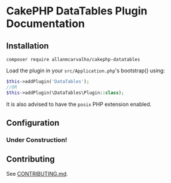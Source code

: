 # CakePHP DataTables Plugin Documentation


## Installation
```
composer require allanmcarvalho/cakephp-datatables
```
Load the plugin in your `src/Application.php`'s bootstrap() using:
```php
$this->addPlugin('DataTables');
//OR
$this->addPlugin(\DataTables\Plugin::class);
```

It is also advised to have the `posix` PHP extension enabled.


## Configuration

### Under Construction!

## Contributing

See [CONTRIBUTING.md](CONTRIBUTING.md).
